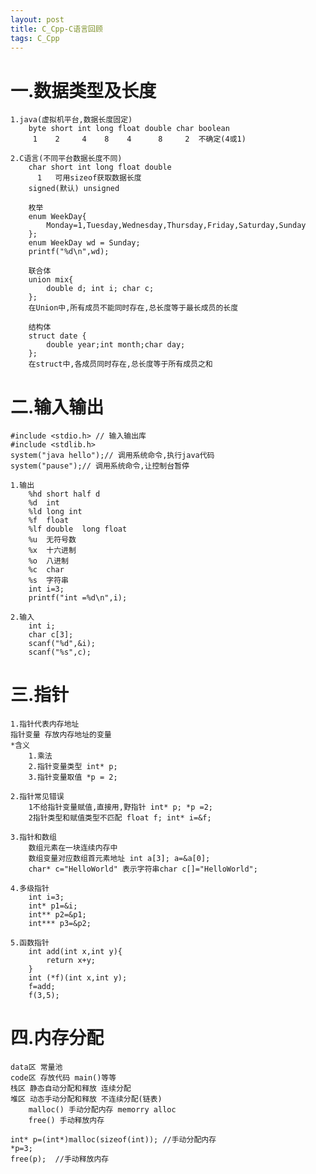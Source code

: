 ```yaml
---
layout: post
title: C_Cpp-C语言回顾
tags: C_Cpp
---
```

# 一.数据类型及长度
	1.java(虚拟机平台,数据长度固定) 
		byte short int long float double char boolean
		 1    2     4    8    4      8     2  不确定(4或1) 
	
	2.C语言(不同平台数据长度不同)
		char short int long float double
		  1   可用sizeof获取数据长度
		signed(默认) unsigned
		
		枚举
		enum WeekDay{
			Monday=1,Tuesday,Wednesday,Thursday,Friday,Saturday,Sunday
		};
		enum WeekDay wd = Sunday;
		printf("%d\n",wd);
		
		联合体
		union mix{ 
			double d; int i; char c; 
		};
		在Union中,所有成员不能同时存在,总长度等于最长成员的长度
		
		结构体
		struct date { 
			double year;int month;char day; 
		};		
		在struct中,各成员同时存在,总长度等于所有成员之和	
       
# 二.输入输出
	#include <stdio.h> // 输入输出库
	#include <stdlib.h>
	system("java hello");// 调用系统命令,执行java代码
	system("pause");// 调用系统命令,让控制台暂停
		
	1.输出
		%hd short half d 
		%d  int
		%ld long int
		%f  float
		%lf double  long float 
		%u  无符号数
		%x  十六进制
		%o  八进制
		%c  char
		%s  字符串
		int i=3;
		printf("int =%d\n",i);
		
	2.输入
		int i;
		char c[3];
		scanf("%d",&i);
		scanf("%s",c);
	
# 三.指针
	1.指针代表内存地址  
	指针变量 存放内存地址的变量  
	*含义 
		1.乘法   
		2.指针变量类型 int* p;
		3.指针变量取值 *p = 2;
		
	2.指针常见错误 
		1不给指针变量赋值,直接用,野指针 int* p; *p =2;
		2指针类型和赋值类型不匹配 float f; int* i=&f;
				
	3.指针和数组
		数组元素在一块连续内存中 
		数组变量对应数组首元素地址 int a[3]; a=&a[0];
		char* c="HelloWorld" 表示字符串char c[]="HelloWorld";
	
	4.多级指针
		int i=3;
		int* p1=&i;
		int** p2=&p1;
		int*** p3=&p2;	
	
	5.函数指针
		int add(int x,int y){    
			return x+y;
		}
		int (*f)(int x,int y);
		f=add;
		f(3,5); 
	
	
# 四.内存分配
	data区 常量池  
	code区 存放代码 main()等等
	栈区 静态自动分配和释放 连续分配
	堆区 动态手动分配和释放 不连续分配(链表)
		malloc() 手动分配内存 memorry alloc
		free() 手动释放内存
		
	int* p=(int*)malloc(sizeof(int)); //手动分配内存
	*p=3;
	free(p);  //手动释放内存